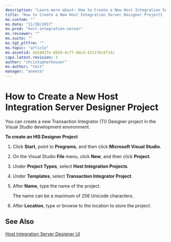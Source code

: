 ```yaml
---
description: "Learn more about: How to Create a New Host Integration Server Designer Project"
title: "How to Create a New Host Integration Server Designer Project1 | Microsoft Docs"
ms.custom: ""
ms.date: "11/30/2017"
ms.prod: "host-integration-server"
ms.reviewer: ""
ms.suite: ""
ms.tgt_pltfrm: ""
ms.topic: "article"
ms.assetid: da54d1fe-8828-4c77-8dcd-421176c8f14c
caps.latest.revision: 3
author: "christopherhouser"
ms.author: "test"
manager: "anneta"
---
```

# How to Create a New Host Integration Server Designer Project
You can create a new Transaction Integrator (TI) Designer project in the Visual Studio development environment.  
  
 **To create an HIS Designer Project**  
  
1.  Click **Start**, point to **Programs**, and then click **Microsoft Visual Studio**.  
  
2.  On the Visual Studio **File** menu, click **New**, and then click **Project**.  
  
3.  Under **Project Types**, select **Host Integration Projects**.  
  
4.  Under **Templates**, select **Transaction Integrator Project**.  
  
5.  After **Name**, type the name of the project.  
  
     The name can be a maximum of 256 Unicode characters.  
  
6.  After **Location**, type or browse to the location to store the project.  
  
## See Also  
 [Host Integration Server Designer UI](./host-integration-server-designer-ui1.md)
